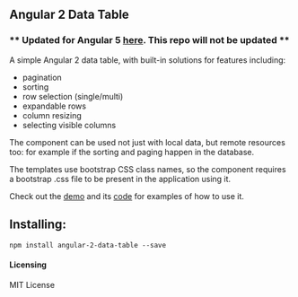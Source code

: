 ## Angular 2 Data Table
### ** Updated for Angular 5 [here](https://github.com/ggmod/angular-5-data-table). This repo will not be updated **

A simple Angular 2 data table, with built-in solutions for features including:

* pagination
* sorting
* row selection (single/multi)
* expandable rows
* column resizing
* selecting visible columns

The component can be used not just with local data, but remote resources too: for example if the sorting and paging happen in the database.

The templates use bootstrap CSS class names, so the component requires a bootstrap .css file to be present in the application using it.

Check out the [demo](https://ggmod.github.io/angular-2-data-table-demo) and its [code](https://github.com/ggmod/angular-2-data-table-demo) for examples of how to use it. 

## Installing:
`npm install angular-2-data-table --save`


#### Licensing
MIT License
